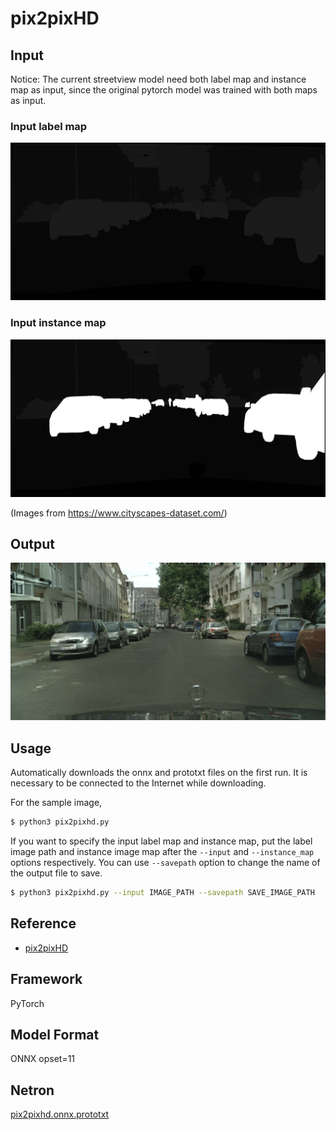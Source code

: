# pix2pixHD

## Input

Notice: The current streetview model need both label map and instance map as input, since the original pytorch model was trained with both maps as input.

### Input label map
<img src="frankfurt_000000_000576_gtFine_labelIds.png" width="512px">

### Input instance map
<img src="frankfurt_000000_000576_gtFine_instanceIds.png" width="512px">

(Images from https://www.cityscapes-dataset.com/)

## Output

<img src="output.png" width="512px">

## Usage
Automatically downloads the onnx and prototxt files on the first run.
It is necessary to be connected to the Internet while downloading.

For the sample image,
``` bash
$ python3 pix2pixhd.py
```

If you want to specify the input label map and instance map, put the label image path and instance image map after the `--input` and `--instance_map` options respectively.
You can use `--savepath` option to change the name of the output file to save.
```bash
$ python3 pix2pixhd.py --input IMAGE_PATH --savepath SAVE_IMAGE_PATH
```

## Reference

- [pix2pixHD](https://github.com/NVIDIA/pix2pixHD)

## Framework

PyTorch

## Model Format

ONNX opset=11

## Netron

[pix2pixhd.onnx.prototxt](https://netron.app/?url=https://storage.googleapis.com/ailia-models/pix2pixhd/pix2pixhd.onnx.prototxt)
